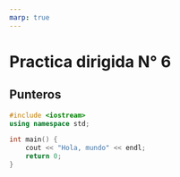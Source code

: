 ```yaml
---
marp: true
---
```

# Practica dirigida N° 6
## Punteros


```cpp
#include <iostream>
using namespace std;

int main() {
    cout << "Hola, mundo" << endl;
    return 0;
}

```
